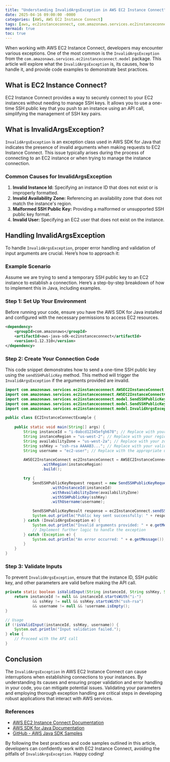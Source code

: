 ```yaml
---
title: "Understanding InvalidArgsException in AWS EC2 Instance Connect"
date: 2025-04-16 09:00:00 -0000
categories: [AWS, AWS EC2 Instance Connect]
tags: [aws, ec2instanceconnect, com.amazonaws.services.ec2instanceconnect.model]
mermaid: true
toc: true
---
```



When working with AWS EC2 Instance Connect, developers may encounter various exceptions. One of the most common is the `InvalidArgsException` from the `com.amazonaws.services.ec2instanceconnect.model` package. This article will explore what the `InvalidArgsException` is, its causes, how to handle it, and provide code examples to demonstrate best practices.

## What is EC2 Instance Connect?

EC2 Instance Connect provides a way to securely connect to your EC2 instances without needing to manage SSH keys. It allows you to use a one-time SSH public key that you push to an instance using an API call, simplifying the management of SSH key pairs.

## What is InvalidArgsException?

`InvalidArgsException` is an exception class used in AWS SDK for Java that indicates the presence of invalid arguments when making requests to EC2 Instance Connect. This issue typically arises during the process of connecting to an EC2 instance or when trying to manage the instance connection. 

### Common Causes for InvalidArgsException

1. **Invalid Instance Id:** Specifying an instance ID that does not exist or is improperly formatted.
2. **Invalid Availability Zone:** Referencing an availability zone that does not match the instance's region.
3. **Malformed SSH Public Key:** Providing a malformed or unsupported SSH public key format.
4. **Invalid User:** Specifying an EC2 user that does not exist on the instance.

## Handling InvalidArgsException

To handle `InvalidArgsException`, proper error handling and validation of input arguments are crucial. Here’s how to approach it:

### Example Scenario

Assume we are trying to send a temporary SSH public key to an EC2 instance to establish a connection. Here’s a step-by-step breakdown of how to implement this in Java, including examples.

### Step 1: Set Up Your Environment

Before running your code, ensure you have the AWS SDK for Java installed and configured with the necessary permissions to access EC2 resources.

```xml
<dependency>
    <groupId>com.amazonaws</groupId>
    <artifactId>aws-java-sdk-ec2instanceconnect</artifactId>
    <version>1.12.310</version>
</dependency>
```

### Step 2: Create Your Connection Code

This code snippet demonstrates how to send a one-time SSH public key using the `sendSSHPublicKey` method. This method will trigger the `InvalidArgsException` if the arguments provided are invalid.

```java
import com.amazonaws.services.ec2instanceconnect.AWSEC2InstanceConnect;
import com.amazonaws.services.ec2instanceconnect.AWSEC2InstanceConnectClientBuilder;
import com.amazonaws.services.ec2instanceconnect.model.SendSSHPublicKeyRequest;
import com.amazonaws.services.ec2instanceconnect.model.SendSSHPublicKeyResult;
import com.amazonaws.services.ec2instanceconnect.model.InvalidArgsException;

public class EC2InstanceConnectExample {
    
    public static void main(String[] args) {
        String instanceId = "i-0abcd12345efgh678"; // Replace with your instance ID
        String instanceRegion = "us-west-2"; // Replace with your region
        String availabilityZone = "us-west-2a"; // Replace with your zone
        String sshKey = "ssh-rsa AAAAB3..."; // Replace with your valid SSH public key
        String username = "ec2-user"; // Replace with the appropriate user

        AWSEC2InstanceConnect ec2InstanceConnect = AWSEC2InstanceConnectClientBuilder.standard()
                .withRegion(instanceRegion)
                .build();

        try {
            SendSSHPublicKeyRequest request = new SendSSHPublicKeyRequest()
                    .withInstanceId(instanceId)
                    .withAvailabilityZone(availabilityZone)
                    .withSSHPublicKey(sshKey)
                    .withUsername(username);

            SendSSHPublicKeyResult response = ec2InstanceConnect.sendSSHPublicKey(request);
            System.out.println("Public key sent successfully: " + response.getSuccess());
        } catch (InvalidArgsException e) {
            System.out.println("Invalid arguments provided: " + e.getMessage());
            // Implement further logic to handle the exception
        } catch (Exception e) {
            System.out.println("An error occurred: " + e.getMessage());
        }
    }
}
```

### Step 3: Validate Inputs

To prevent `InvalidArgsException`, ensure that the instance ID, SSH public key, and other parameters are valid before making the API call.

```java
private static boolean isValidInput(String instanceId, String sshKey, String username) {
    return instanceId != null && instanceId.startsWith("i-")
            && sshKey != null && sshKey.startsWith("ssh-rsa")
            && username != null && !username.isEmpty();
}

// Usage
if (!isValidInput(instanceId, sshKey, username)) {
    System.out.println("Input validation failed.");
} else {
    // Proceed with the API call
}
```

## Conclusion

The `InvalidArgsException` in AWS EC2 Instance Connect can cause interruptions when establishing connections to your instances. By understanding its causes and ensuring proper validation and error handling in your code, you can mitigate potential issues. Validating your parameters and employing thorough exception handling are critical steps in developing robust applications that interact with AWS services.

### References
- [AWS EC2 Instance Connect Documentation](https://aws.amazon.com/documentation/ec2-instance-connect/)
- [AWS SDK for Java Documentation](https://docs.aws.amazon.com/sdk-for-java/latest/developer-guide/home.html)
- [GitHub - AWS Java SDK Samples](https://github.com/awsdocs/aws-doc-sdk-examples)

By following the best practices and code samples outlined in this article, developers can confidently work with EC2 Instance Connect, avoiding the pitfalls of `InvalidArgsException`. Happy coding!